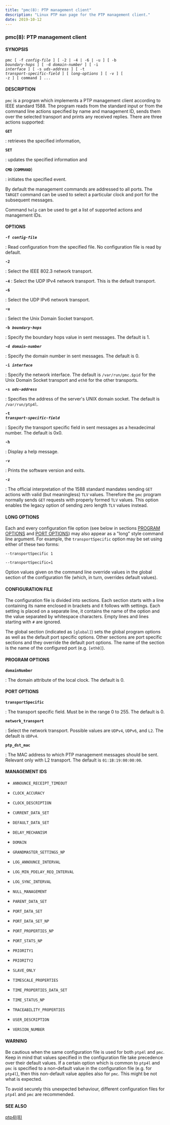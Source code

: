 ```yaml
---
title: "pmc(8): PTP management client"
description: "Linux PTP man page for the PTP management client."
date: 2019-10-12 
---
```


### pmc(8): PTP management client

#### SYNOPSIS

<code>pmc [ -f _config-file_ ] [ -2 | -4 | -6 | -u ] [ -b _boundary-hops_ ] [ -d _domain-number_ ] [ -i _interface_ ] [ -s _uds-address_ ] [ -t _transport-specific-field_ ] [ _long-options_ ] [ -v ] [ -z ] [ command ] ...</code>

#### DESCRIPTION

`pmc` is a program which implements a PTP management client according to IEEE standard 1588. The program reads from the standard input or from the command line actions specified by name and management ID, sends them over the selected transport and prints any received replies. There are three actions supported:

<code>**GET**</code>

: retrieves the specified information,

<code>**SET**</code>

: updates the specified information and

<code>**CMD**</code> (<code>**COMMAND**</code>)

: initiates the specified event.

By default the management commands are addressed to all ports. The `TARGET` command can be used to select a particular clock and port for the subsequent messages.

Command `help` can be used to get a list of supported actions and management IDs.

#### OPTIONS

<code>**-f _config-file_**</code>

: Read configuration from the specified file. No configuration file is read by default.

<code>**-2**</code>

: Select the IEEE 802.3 network transport.

<code>**-4**</code>
: 
Select the UDP IPv4 network transport. This is the default transport.

<code>**-6**</code>

: Select the UDP IPv6 network transport.

<code>**-u**</code>

: Select the Unix Domain Socket transport.

<code>**-b _boundary-hops_**</code>

: Specify the boundary hops value in sent messages. The default is 1.

<code>**-d _domain-number_**</code>

: Specify the domain number in sent messages. The default is 0.

<code>**-i _interface_**</code>

: Specify the network interface. The default is `/var/run/pmc.$pid` for the Unix Domain Socket transport and `eth0` for the other transports.

<code>**-s _uds-address_**</code>

: Specifies the address of the server's UNIX domain socket. The default is `/var/run/ptp4l`.

<code>**-t _transport-specific-field_**</code>

: Specify the transport specific field in sent messages as a hexadecimal number. The default is 0x0.

<code>**-h**</code>

: Display a help message.

<code>**-v**</code>

: Prints the software version and exits.

<code>**-z**</code>

: The official interpretation of the 1588 standard mandates sending `GET` actions with valid (but meaningless) `TLV` values. Therefore the `pmc` program normally sends `GET` requests with properly formed `TLV` values. This option enables the legacy option of sending zero length `TLV` values instead.

#### LONG OPTIONS

Each and every configuration file option (see below in sections [PROGRAM OPTIONS](#program-options) and [PORT OPTIONS](#port-options)) may also appear as a "long" style command line argument. For example, the `transportSpecific` option may be set using either of these two forms:

`--transportSpecific 1`

`--transportSpecific=1`

Option values given on the command line override values in the global section of the configuration file (which, in turn, overrides default values).

#### CONFIGURATION FILE

The configuration file is divided into sections. Each section starts with a line containing its name enclosed in brackets and it follows with settings. Each setting is placed on a separate line, it contains the name of the option and the value separated by whitespace characters. Empty lines and lines starting with `#` are ignored.

The global section (indicated as `[global]`) sets the global program options as well as the default port specific options. Other sections are port specific sections and they override the default port options. The name of the section is the name of the configured port (e.g. `[eth0]`).

#### PROGRAM OPTIONS

<code>**domainNumber**</code>

: The domain attribute of the local clock. The default is 0.

#### PORT OPTIONS

<code>**transportSpecific**</code>

: The transport specific field. Must be in the range 0 to 255. The default is 0.

<code>**network_transport**</code>

: Select the network transport. Possible values are `UDPv4`, `UDPv6`, and `L2`. The default is `UDPv4`.

<code>**ptp_dst_mac**</code>

: The MAC address to which PTP management messages should be sent. Relevant only with L2 transport. The default is `01:1B:19:00:00:00`.

#### MANAGEMENT IDS

* `ANNOUNCE_RECEIPT_TIMEOUT`

* `CLOCK_ACCURACY`

* `CLOCK_DESCRIPTION`

* `CURRENT_DATA_SET`

* `DEFAULT_DATA_SET`

* `DELAY_MECHANISM`

* `DOMAIN`

* `GRANDMASTER_SETTINGS_NP`

* `LOG_ANNOUNCE_INTERVAL`

* `LOG_MIN_PDELAY_REQ_INTERVAL`

* `LOG_SYNC_INTERVAL`

* `NULL_MANAGEMENT`

* `PARENT_DATA_SET`

* `PORT_DATA_SET`

* `PORT_DATA_SET_NP`

* `PORT_PROPERTIES_NP`

* `PORT_STATS_NP`

* `PRIORITY1`

* `PRIORITY2`

* `SLAVE_ONLY`

* `TIMESCALE_PROPERTIES`

* `TIME_PROPERTIES_DATA_SET`

* `TIME_STATUS_NP`

* `TRACEABILITY_PROPERTIES`

* `USER_DESCRIPTION`

* `VERSION_NUMBER`

#### WARNING

Be cautious when the same configuration file is used for both `ptp4l` and `pmc`.  Keep in mind that values specified in the configuration file take precedence over their default values. If a certain option which is common to `ptp4l` and `pmc` is specified to a non-default value in the configuration file (e.g. for `ptp4l`), then this non-default value applies also for `pmc`. This might be not what is expected.

To avoid securely this unexpected behaviour, different configuration files for `ptp4l` and `pmc` are recommended.

#### SEE ALSO

[ptp4l(8)](/documentation/ptp4l/)